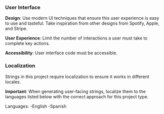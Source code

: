 ### User Interface

**Design**: Use modern UI techniques that ensure this user experience is easy to use and tasteful. Take inspiration from other designs from Spotify, Apple, and Stripe.

**User Experience**: Limit the number of interactions a user must take to complete key actions.

**Accessibility**: User interface code must be accessible.

### Localization

Strings in this project require localization to ensure it works in different locales.

**Important**: When generating user-facing strings, localize them to the languages listed below with the correct approach for this project type.

Languages:
    -English
    -Spanish